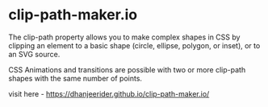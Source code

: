 # clip-path-maker.io

The clip-path property allows you to make complex shapes in CSS by clipping an element to a basic shape (circle, ellipse, polygon, or inset), or to an SVG source.

CSS Animations and transitions are possible with two or more clip-path shapes with the same number of points.

visit here -
https://dhanjeerider.github.io/clip-path-maker.io/
